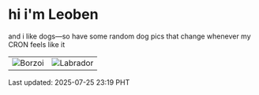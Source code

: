 # hi i'm Leoben

and i like dogs—so have some random dog pics that change whenever my CRON feels like it

|  |  |
|--------|----------|
| ![Borzoi](https://random-dog-vercel.vercel.app/api/random-borzoi?v=1753456787) | ![Labrador](https://random-dog-vercel.vercel.app/api/random-labrador?v=1753456787) |

Last updated: 2025-07-25 23:19 PHT
